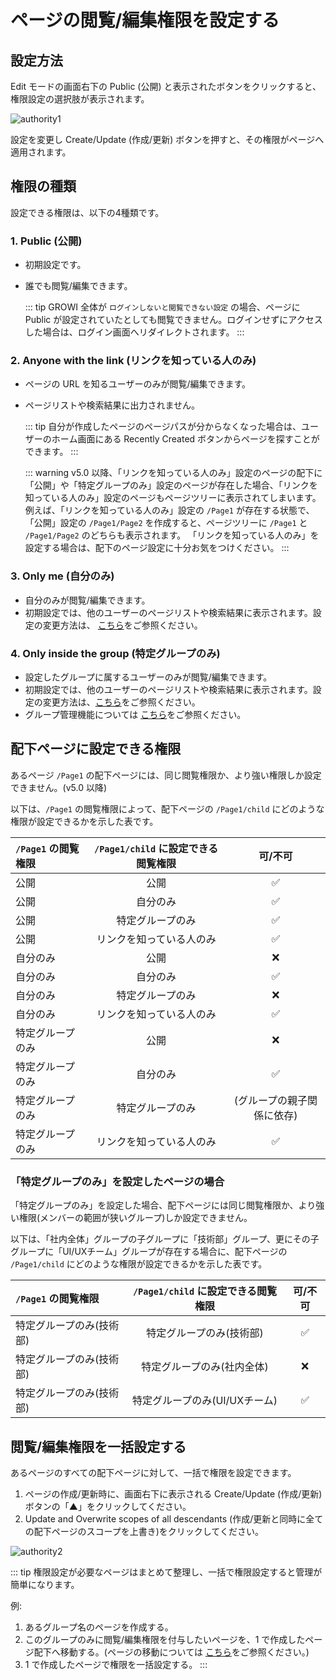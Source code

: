 # ページの閲覧/編集権限を設定する

## 設定方法

Edit モードの画面右下の Public (公開) と表示されたボタンをクリックすると、権限設定の選択肢が表示されます。

![authority1](/assets/images/authority1.png)

設定を変更し Create/Update (作成/更新) ボタンを押すと、その権限がページへ適用されます。

## 権限の種類

設定できる権限は、以下の4種類です。

### 1. Public (公開)

- 初期設定です。
- 誰でも閲覧/編集できます。

  ::: tip
  GROWI 全体が `ログインしないと閲覧できない設定` の場合、ページに Public が設定されていたとしても閲覧できません。ログインせずにアクセスした場合は、ログイン画面へリダイレクトされます。
  :::

### 2. Anyone with the link (リンクを知っている人のみ)

- ページの URL を知るユーザーのみが閲覧/編集できます。
- ページリストや検索結果に出力されません。

  ::: tip
  自分が作成したページのページパスが分からなくなった場合は、ユーザーのホーム画面にある Recently Created ボタンからページを探すことができます。
  :::

  ::: warning
  v5.0 以降、「リンクを知っている人のみ」設定のページの配下に「公開」や「特定グループのみ」設定のページが存在した場合、「リンクを知っている人のみ」設定のページもページツリーに表示されてしまいます。
  例えば、「リンクを知っている人のみ」設定の `/Page1` が存在する状態で、「公開」設定の `/Page1/Page2` を作成すると、ページツリーに `/Page1` と `/Page1/Page2` のどちらも表示されます。
  「リンクを知っている人のみ」を設定する場合は、配下のページ設定に十分お気をつけください。
  :::

### 3. Only me (自分のみ)

- 自分のみが閲覧/編集できます。
- 初期設定では、他のユーザーのページリストや検索結果に表示されます。設定の変更方法は、 [こちら](/ja/admin-guide/management-cookbook/security.html)をご参照ください。

### 4. Only inside the group (特定グループのみ)

- 設定したグループに属するユーザーのみが閲覧/編集できます。
- 初期設定では、他のユーザーのページリストや検索結果に表示されます。設定の変更方法は、[こちら](/ja/admin-guide/management-cookbook/security.html)をご参照ください。
- グループ管理機能については [こちら](/ja/admin-guide/management-cookbook/group.html)をご参照ください。

## 配下ページに設定できる権限

あるページ `/Page1` の配下ページには、同じ閲覧権限か、より強い権限しか設定できません。(v5.0 以降)

以下は、`/Page1` の閲覧権限によって、配下ページの `/Page1/child` にどのような権限が設定できるかを示した表です。

| `/Page1` の閲覧権限 | `/Page1/child` に設定できる閲覧権限 | 可/不可 |
|:--|:------------:|:------------:|
| 公開 | 公開 | :white_check_mark: |
| 公開 | 自分のみ | :white_check_mark: |
| 公開 | 特定グループのみ | :white_check_mark: |
| 公開 | リンクを知っている人のみ | :white_check_mark: |
| 自分のみ | 公開 | :x: |
| 自分のみ | 自分のみ | :white_check_mark: |
| 自分のみ | 特定グループのみ | :x: |
| 自分のみ | リンクを知っている人のみ | :white_check_mark: |
| 特定グループのみ | 公開 | :x: |
| 特定グループのみ | 自分のみ | :white_check_mark: |
| 特定グループのみ | 特定グループのみ | (グループの親子関係に依存) |
| 特定グループのみ | リンクを知っている人のみ | :white_check_mark: |

### 「特定グループのみ」を設定したページの場合

「特定グループのみ」を設定した場合、配下ページには同じ閲覧権限か、より強い権限(メンバーの範囲が狭いグループ)しか設定できません。

以下は、「社内全体」グループの子グループに「技術部」グループ、更にその子グループに「UI/UXチーム」グループが存在する場合に、配下ページの `/Page1/child` にどのような権限が設定できるかを示した表です。

| `/Page1` の閲覧権限 | `/Page1/child` に設定できる閲覧権限 | 可/不可 |
|:--|:------------:|:------------:|
| 特定グループのみ(技術部) | 特定グループのみ(技術部) | :white_check_mark: |
| 特定グループのみ(技術部) | 特定グループのみ(社内全体) | :x: |
| 特定グループのみ(技術部) | 特定グループのみ(UI/UXチーム) | :white_check_mark: |

## 閲覧/編集権限を一括設定する

あるページのすべての配下ページに対して、一括で権限を設定できます。

1. ページの作成/更新時に、画面右下に表示される Create/Update (作成/更新) ボタンの「▲」をクリックしてください。
2. Update and Overwrite scopes of all descendants (作成/更新と同時に全ての配下ページのスコープを上書き)をクリックしてください。

![authority2](/assets/images/authority2.png)

::: tip
権限設定が必要なページはまとめて整理し、一括で権限設定すると管理が簡単になります。

例:

1. あるグループ名のページを作成する。
2. このグループのみに閲覧/編集権限を付与したいページを、1 で作成したページ配下へ移動する。(ページの移動については [こちら](/ja/guide/features/page_operation.html)をご参照ください。)
3. 1 で作成したページで権限を一括設定する。
:::
